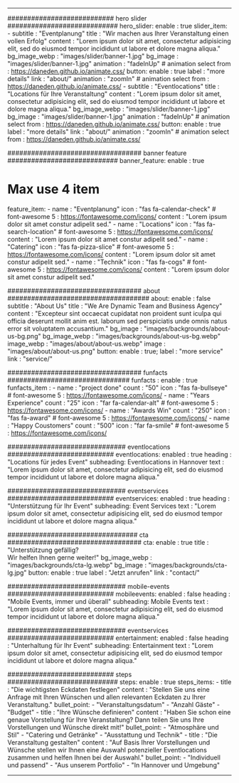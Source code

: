 ---

########################### hero slider ############################
hero_slider:
  enable : true
  slider_item:
    - subtitle : "Eventplanung"
      title : "Wir machen aus Ihrer Veranstaltung einen vollen Erfolg"
      content : "Lorem ipsum dolor sit amet, consectetur adipisicing elit, sed do eiusmod tempor incididunt ut labore et dolore magna aliqua."
      bg_image_webp : "images/slider/banner-1.jpg"
      bg_image : "images/slider/banner-1.jpg"
      animation : "fadeInUp" # animation select from : https://daneden.github.io/animate.css/
      button:
        enable : true
        label : "more details"
        link : "about/"
        animation : "zoomIn" # animation select from : https://daneden.github.io/animate.css/
    - subtitle : "Eventlocations"
      title : "Locations für Ihre Veranstaltung"
      content : "Lorem ipsum dolor sit amet, consectetur adipisicing elit, sed do eiusmod tempor incididunt ut labore et dolore magna aliqua."
      bg_image_webp : "images/slider/banner-1.jpg"
      bg_image : "images/slider/banner-1.jpg"
      animation : "fadeInUp" # animation select from : https://daneden.github.io/animate.css/
      button:
        enable : true
        label : "more details"
        link : "about/"
        animation : "zoomIn" # animation select from : https://daneden.github.io/animate.css/

################################## banner feature ############################
banner_feature:
  enable : true
  # Max use 4 item
  feature_item:
    - name : "Eventplanung"
      icon : "fas fa-calendar-check" # font-awesome 5 : https://fontawesome.com/icons/
      content : "Lorem ipsum dolor sit amet constur adipelit sed."
    - name : "Locations"
      icon : "fas fa-search-location" # font-awesome 5 : https://fontawesome.com/icons/
      content : "Lorem ipsum dolor sit amet constur adipelit sed."
    - name : "Catering"
      icon : "fas fa-pizza-slice" # font-awesome 5 : https://fontawesome.com/icons/
      content : "Lorem ipsum dolor sit amet constur adipelit sed."
    - name : "Technik"
      icon : "fas fa-cogs" # font-awesome 5 : https://fontawesome.com/icons/
      content : "Lorem ipsum dolor sit amet constur adipelit sed."


################################## about ####################################
about:
  enable : false
  subtitle : "About Us"
  title : "We Are Dynamic Team and Business Agency"
  content : "Excepteur sint occaecat cupidatat non proident sunt iculpa qui officia deserunt mollit anim est. laborum sed perspiciatis unde omnis natus error sit voluptatem accusantium."
  bg_image : "images/backgrounds/about-us-bg.png"
  bg_image_webp : "images/backgrounds/about-us-bg.webp"
  image_webp : "images/about/about-us.webp"
  image : "images/about/about-us.png"
  button:
    enable : true;
    label : "more service"
    link : "service/"

################################## funfacts ###############################
funfacts :
  enable : true
  funfacts_item :
    - name : "project done"
      count : "50"
      icon : "fas fa-bullseye" # font-awesome 5 : https://fontawesome.com/icons/
    - name : "Years Experience"
      count : "25"
      icon : "far fa-calendar-alt" # font-awesome 5 : https://fontawesome.com/icons/
    - name : "Awards Win"
      count : "250"
      icon : "fas fa-award" # font-awesome 5 : https://fontawesome.com/icons/
    - name : "Happy Coustomers"
      count : "500"
      icon : "far fa-smile" # font-awesome 5 : https://fontawesome.com/icons/
      
############################## eventlocations ###########################
eventlocations:
  enabled : true
  heading : "Locations für jedes Event"
  subheading: Eventlocations in Hannover
  text : "Lorem ipsum dolor sit amet, consectetur adipisicing elit, sed do eiusmod tempor incididunt ut labore et dolore magna aliqua."
      
############################## eventservices ###########################
eventservices:
  enabled : true
  heading : "Unterstützung für Ihr Event"
  subheading: Event Services
  text : "Lorem ipsum dolor sit amet, consectetur adipisicing elit, sed do eiusmod tempor incididunt ut labore et dolore magna aliqua."

################################# cta ##################################
cta:
  enable : true
  title : "Unterstützung gefällig?<br>Wir helfen Ihnen gerne weiter!"
  bg_image_webp : "images/backgrounds/cta-lg.webp"
  bg_image : "images/backgrounds/cta-lg.jpg"
  button:
    enable : true
    label : "Jetzt anrufen"
    link : "contact/"
      
############################## mobile-events ###########################
mobileevents:
  enabled : false
  heading : "Mobile Events, immer und überall"
  subheading: Mobile Events
  text : "Lorem ipsum dolor sit amet, consectetur adipisicing elit, sed do eiusmod tempor incididunt ut labore et dolore magna aliqua."
      
############################## eventservices ###########################
entertainment:
  enabled : false
  heading : "Unterhaltung für Ihr Event"
  subheading: Entertainment
  text : "Lorem ipsum dolor sit amet, consectetur adipisicing elit, sed do eiusmod tempor incididunt ut labore et dolore magna aliqua."

########################### steps ############################
steps:
  enable : true
  steps_items:
    - title : "Die wichtigsten Eckdaten festlegen"
      content : "Stellen Sie uns eine Anfrage mit Ihren Wünschen und allen relevanten Eckdaten zu Ihrer Veranstaltung."
      bullet_point:
        - "Veranstaltungsdatum"
        - "Anzahl Gäste"
        - "Budget"
    - title : "Ihre Wünsche definieren"
      content : "Haben Sie schon eine genaue Vorstellung für Ihre Veranstaltung? Dann teilen Sie uns Ihre Vorstellungen und Wünsche direkt mit!"
      bullet_point:
        - "Atmosphäre und Stil"
        - "Catering und Getränke"
        - "Ausstattung und Technik"
    - title : "Die Veranstaltung gestalten"
      content : "Auf Basis Ihrer Vorstellungen und Wünsche stellen wir Ihnen eine Auswahl potenzieller Eventlocations zusammen und helfen Ihnen bei der Auswahl."
      bullet_point:
        - "Individuell und passend"
        - "Aus unserem Portfolio"
        - "In Hannover und Umgebung"

---